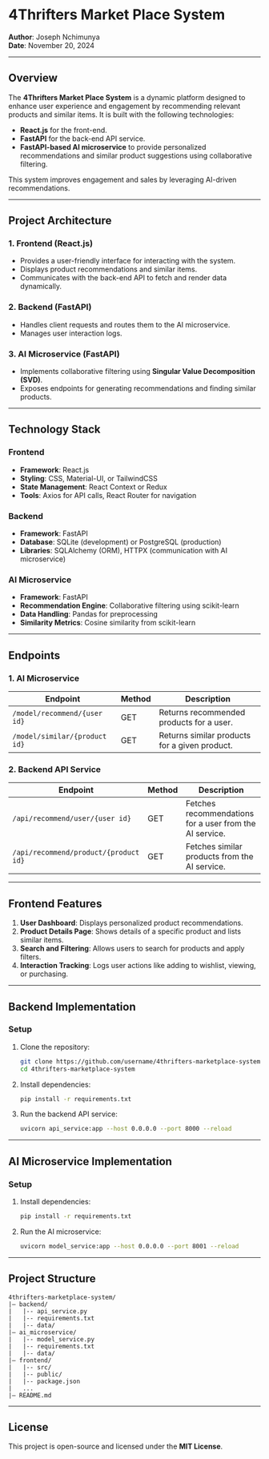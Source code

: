 # 4Thrifters Market Place System
**Author**: Joseph Nchimunya  
**Date**: November 20, 2024  

---

## Overview
The **4Thrifters Market Place System** is a dynamic platform designed to enhance user experience and engagement by recommending relevant products and similar items. It is built with the following technologies:

- **React.js** for the front-end.
- **FastAPI** for the back-end API service.
- **FastAPI-based AI microservice** to provide personalized recommendations and similar product suggestions using collaborative filtering.

This system improves engagement and sales by leveraging AI-driven recommendations.

---

## Project Architecture
### 1. Frontend (React.js)
- Provides a user-friendly interface for interacting with the system.
- Displays product recommendations and similar items.
- Communicates with the back-end API to fetch and render data dynamically.

### 2. Backend (FastAPI)
- Handles client requests and routes them to the AI microservice.
- Manages user interaction logs.

### 3. AI Microservice (FastAPI)
- Implements collaborative filtering using **Singular Value Decomposition (SVD)**.
- Exposes endpoints for generating recommendations and finding similar products.

---

## Technology Stack
### **Frontend**
- **Framework**: React.js
- **Styling**: CSS, Material-UI, or TailwindCSS
- **State Management**: React Context or Redux
- **Tools**: Axios for API calls, React Router for navigation

### **Backend**
- **Framework**: FastAPI
- **Database**: SQLite (development) or PostgreSQL (production)
- **Libraries**: SQLAlchemy (ORM), HTTPX (communication with AI microservice)

### **AI Microservice**
- **Framework**: FastAPI
- **Recommendation Engine**: Collaborative filtering using scikit-learn
- **Data Handling**: Pandas for preprocessing
- **Similarity Metrics**: Cosine similarity from scikit-learn

---

## Endpoints
### 1. AI Microservice
| **Endpoint**              | **Method** | **Description**                                     |
|---------------------------|------------|---------------------------------------------------|
| `/model/recommend/{user id}` | GET        | Returns recommended products for a user.          |
| `/model/similar/{product id}` | GET        | Returns similar products for a given product.     |

### 2. Backend API Service
| **Endpoint**                 | **Method** | **Description**                                   |
|------------------------------|------------|-------------------------------------------------|
| `/api/recommend/user/{user id}` | GET        | Fetches recommendations for a user from the AI service. |
| `/api/recommend/product/{product id}` | GET        | Fetches similar products from the AI service.    |

---

## Frontend Features
1. **User Dashboard**: Displays personalized product recommendations.
2. **Product Details Page**: Shows details of a specific product and lists similar items.
3. **Search and Filtering**: Allows users to search for products and apply filters.
4. **Interaction Tracking**: Logs user actions like adding to wishlist, viewing, or purchasing.

---

## Backend Implementation
### **Setup**
1. Clone the repository:
   ```bash
   git clone https://github.com/username/4thrifters-marketplace-system.git
   cd 4thrifters-marketplace-system
   ```

2. Install dependencies:
   ```bash
   pip install -r requirements.txt
   ```

3. Run the backend API service:
   ```bash
   uvicorn api_service:app --host 0.0.0.0 --port 8000 --reload
   ```

---

## AI Microservice Implementation
### **Setup**
1. Install dependencies:
   ```bash
   pip install -r requirements.txt
   ```

2. Run the AI microservice:
   ```bash
   uvicorn model_service:app --host 0.0.0.0 --port 8001 --reload
   ```

---

## Project Structure
```
4thrifters-marketplace-system/
|— backend/
|   |-- api_service.py
|   |-- requirements.txt
|   |-- data/
|— ai_microservice/
|   |-- model_service.py
|   |-- requirements.txt
|   |-- data/
|— frontend/
|   |-- src/
|   |-- public/
|   |-- package.json
|   ...
|— README.md
```

---

## License
This project is open-source and licensed under the **MIT License**.
